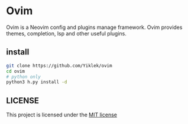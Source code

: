 # Ovim

Ovim is a Neovim config and plugins manage framework.
Ovim provides themes, completion, lsp and other useful plugins.

## install

```bash
git clone https://github.com/Yiklek/ovim
cd ovim
# python only
python3 h.py install -d
```

## LICENSE

This project is licensed under the [MIT license](LICENSE)
